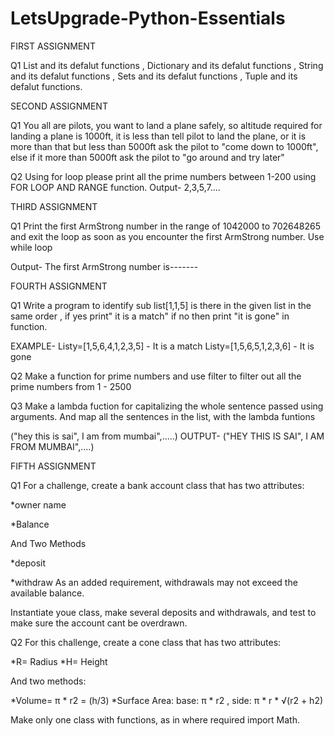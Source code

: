 # LetsUpgrade-Python-Essentials                                                                                                                                                                                                                                                                                                                                              
FIRST ASSIGNMENT
                                                                                                                                                                           
Q1 List and its defalut functions , Dictionary and its defalut functions , String and its defalut functions , Sets and its defalut functions , Tuple and its defalut functions.



SECOND ASSIGNMENT

Q1 You all are pilots, you want to land a plane safely, so altitude required for landing a plane is 1000ft, it is less than tell pilot to land the plane, or it is more than that but less than 5000ft ask the pilot to "come down to 1000ft", else if it more than 5000ft ask the pilot to "go around and try later"

Q2 Using for loop please print all the prime numbers between 1-200 using FOR LOOP AND RANGE function.
Output-
2,3,5,7....



THIRD ASSIGNMENT

Q1 Print the first ArmStrong number in the range of 1042000 to 702648265 and exit the loop as soon as you encounter the first ArmStrong number.
Use while loop

Output-
The first ArmStrong number is-------



FOURTH ASSIGNMENT

Q1 Write a program to identify sub list[1,1,5] is there in the given list in the same order , if yes print" it is a match" if no then print "it is gone" in function.

EXAMPLE-
Listy=[1,5,6,4,1,2,3,5] - It is a match
Listy=[1,5,6,5,1,2,3,6] - It is gone

Q2 Make a function for prime numbers and use filter to filter out all the prime numbers from 1 - 2500

Q3 Make a lambda fuction for capitalizing the whole sentence passed using arguments. And map all the sentences in the list, with the lambda funtions

("hey this is sai", I am from mumbai",.....)
OUTPUT-
("HEY THIS IS SAI", I AM FROM MUMBAI",....)



FIFTH ASSIGNMENT

Q1 For a challenge, create a bank account class that has two attributes:

*owner name

*Balance

And Two Methods

*deposit

*withdraw
As an added requirement, withdrawals may not exceed the available balance.

Instantiate youe class, make several deposits and withdrawals, and test to make sure the account cant be overdrawn.


Q2 For this challenge, create a cone class that has two attributes:

*R= Radius
*H= Height

And two methods:

*Volume= π * r2 = (h/3)
*Surface Area: base: π * r2 , side: π * r * √(r2 + h2)

Make only one class with functions, as in where required import Math.
